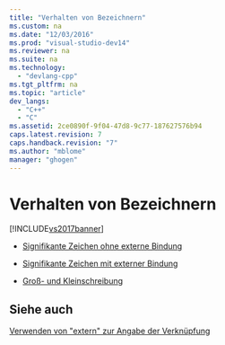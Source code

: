 ```yaml
---
title: "Verhalten von Bezeichnern"
ms.custom: na
ms.date: "12/03/2016"
ms.prod: "visual-studio-dev14"
ms.reviewer: na
ms.suite: na
ms.technology: 
  - "devlang-cpp"
ms.tgt_pltfrm: na
ms.topic: "article"
dev_langs: 
  - "C++"
  - "C"
ms.assetid: 2ce0890f-9f04-47d8-9c77-187627576b94
caps.latest.revision: 7
caps.handback.revision: "7"
ms.author: "mblome"
manager: "ghogen"
---
```

# Verhalten von Bezeichnern
[!INCLUDE[vs2017banner](../assembler/inline/includes/vs2017banner.md)]

-   [Signifikante Zeichen ohne externe Bindung](../c-language/significant-characters-without-external-linkage.md)  
  
-   [Signifikante Zeichen mit externer Bindung](../c-language/significant-characters-with-external-linkage.md)  
  
-   [Groß\- und Kleinschreibung](../c-language/uppercase-and-lowercase.md)  
  
## Siehe auch  
 [Verwenden von "extern" zur Angabe der Verknüpfung](../cpp/using-extern-to-specify-linkage.md)